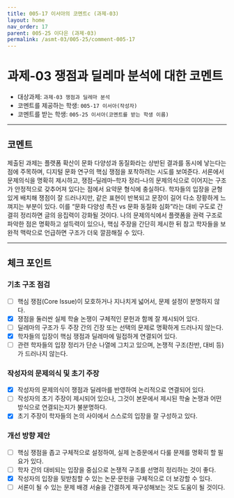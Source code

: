 ```yaml
---
title: 005-17 이서아의 코멘트c (과제-03) 
layout: home
nav_order: 17
parent: 005-25 이다은 (과제-03)
permalink: /asmt-03/005-25/comment-005-17
---
```


# 과제-03 쟁점과 딜레마 분석에 대한 코멘트

- 대상과제: `과제-03 쟁점과 딜레마 분석`
- 코멘트를 제공하는 학생: `005-17 이서아(작성자)` 
- 코멘트를 받는 학생: `005-25 이서아(코멘트를 받는 학생 이름)` 

---

## 코멘트

제출된 과제는 플랫폼 확산이 문화 다양성과 동질화라는 상반된 결과를 동시에 낳는다는 점에 주목하며, 디지털 문화 연구의 핵심 쟁점을 포착하려는 시도를 보여준다. 서론에서 문제의식을 명확히 제시하고, 쟁점–딜레마–학자 정리–나의 문제의식으로 이어지는 구조가 안정적으로 갖추어져 있다는 점에서 요약문 형식에 충실하다. 학자들의 입장을 균형 있게 배치해 쟁점이 잘 드러나지만, 같은 표현이 반복되고 문장이 길어 다소 장황하게 느껴지는 부분이 있다. 이를 “문화 다양성 촉진 vs 문화 동질화 심화”라는 대비 구도로 간결히 정리하면 글의 응집력이 강화될 것이다. 나의 문제의식에서 플랫폼을 권력 구조로 파악한 점은 명확하고 설득력이 있으나, 핵심 주장을 간단히 제시한 뒤 참고 학자들을 보완적 맥락으로 언급하면 구조가 더욱 깔끔해질 수 있다.

---

## 체크 포인트

### **기초 구조 점검**
- [ ] 핵심 쟁점(Core Issue)이 모호하거나 지나치게 넓어서, 문제 설정이 분명하지 않다.
- [x] 쟁점을 둘러싼 실제 학술 논쟁이 구체적인 문헌과 함께 잘 제시되어 있다.
- [ ] 딜레마의 구조가 두 주장 간의 긴장 또는 선택의 문제로 명확하게 드러나지 않는다.
- [x] 학자들의 입장이 핵심 쟁점과 딜레마에 밀접하게 연결되어 있다.
- [ ] 관련 학자들의 입장 정리가 단순 나열에 그치고 있으며, 논쟁적 구조(찬반, 대비 등)가 드러나지 않는다.

### **작성자의 문제의식 및 초기 주장**
- [x] 작성자의 문제의식이 쟁점과 딜레마를 반영하여 논리적으로 연결되어 있다.
- [ ] 작성자의 초기 주장이 제시되어 있으나, 그것이 본문에서 제시된 학술 논쟁과 어떤 방식으로 연결되는지가 불분명하다.
- [x] 초기 주장이 학자들의 논의 사이에서 스스로의 입장을 잘 구성하고 있다.

### **개선 방향 제안**
- [ ] 핵심 쟁점을 좁고 구체적으로 설정하여, 실제 논증문에서 다룰 문제를 명확히 할 필요가 있다.
- [ ] 학자 간의 대비되는 입장을 중심으로 논쟁적 구조를 선명히 정리하는 것이 좋다.
- [x] 작성자의 입장을 뒷받침할 수 있는 논문·문헌을 구체적으로 더 보강할 수 있다.
- [ ] 서론이 될 수 있는 문제 배경 서술을 간결하게 재구성해보는 것도 도움이 될 것이다.

